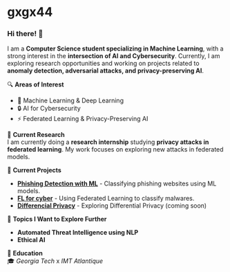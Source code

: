 # gxgx44
### Hi there! 👋

I am a **Computer Science student specializing in Machine Learning**, with a strong interest in the **intersection of AI and Cybersecurity**. Currently, I am exploring research opportunities and working on projects related to **anomaly detection, adversarial attacks, and privacy-preserving AI**.  

🔍 **Areas of Interest**  
- 🧠 Machine Learning & Deep Learning  
- 🔒 AI for Cybersecurity  
- ⚡ Federated Learning & Privacy-Preserving AI

🔬 **Current Research**  
I am currently doing a **research internship** studying **privacy attacks in federated learning**. My work focuses on exploring new attacks in federated models.

🚀 **Current Projects**  
- **[Phishing Detection with ML](https://github.com/euge44/phishingClassification)** - Classifying phishing websites using ML models.  
- **[FL for cyber](https://github.com/euge44/federated-malware)** - Using Federated Learning to classify malwares. 
- **[Differencial Privacy](#)** - Exploring Differential Privacy (coming soon)

🌱 **Topics I Want to Explore Further** 
- **Automated Threat Intelligence using NLP**
- **Ethical AI**

📖 **Education**  
🎓 *Georgia Tech*  x *IMT Atlantique*
